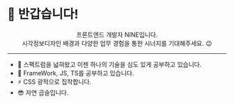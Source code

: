 <!--
**NINE-J/NINE-J** is a ✨ _special_ ✨ repository because its `README.md` (this file) appears on your GitHub profile.

Here are some ideas to get you started:

- 🔭 I’m currently working on ...
- 🌱 I’m currently learning ...
- 👯 I’m looking to collaborate on ...
- 🤔 I’m looking for help with ...
- 💬 Ask me about ...
- 📫 How to reach me: ...
- 😄 Pronouns: ...
- ⚡ Fun fact: ...
-->
# 👋 반갑습니다!
<p align="center">
  프론트엔드 개발자 NINE입니다.<br>
  시각정보디자인 배경과 다양한 업무 경험을 통한 시너지를 기대해주세요. 😉
</p>

---

- 🌱 스펙트럼을 넓혀왔고 이젠 하나의 기술을 심도 있게 공부하고 있습니다.
- 🔭 FrameWork, JS, TS를 공부하고 있습니다.
- ⚡ CSS 광적으로 집착합니다.
- 😎 자연 곱슬입니다.
